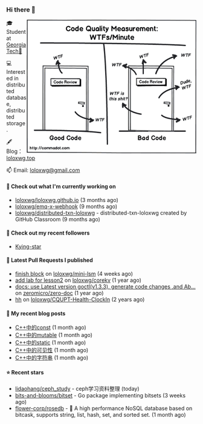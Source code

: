 ### Hi there 👋

<img align="right" src="https://raw.githubusercontent.com/loloxwg/loloxwg/master/assets/WTFs-per-minute.png" width="450">
 
🎓 Student at [Georgia Tech🐝](https://www.gatech.edu/)

💻 Interested in distributed database, distributed storage.

🖋 Blog：[loloxwg.top](https://loloxwg.top)



📫 Email: [loloxwg@gmail.com](mailto:loloxwg@gmail.com)



#### 👷 Check out what I'm currently working on

- [loloxwg/loloxwg.github.io](https://github.com/loloxwg/loloxwg.github.io) (3 months ago)
- [loloxwg/emq-x-webhook](https://github.com/loloxwg/emq-x-webhook) (9 months ago)
- [loloxwg/distributed-txn-loloxwg](https://github.com/loloxwg/distributed-txn-loloxwg) - distributed-txn-loloxwg created by GitHub Classroom (9 months ago)

#### 👯 Check out my recent followers

- [Kying-star](https://github.com/Kying-star)

#### 🔨 Latest Pull Requests I published

- [finish block](https://github.com/loloxwg/mini-lsm/pull/1) on [loloxwg/mini-lsm](https://github.com/loloxwg/mini-lsm) (4 weeks ago)
- [add lab for lesson2](https://github.com/loloxwg/corekv/pull/1) on [loloxwg/corekv](https://github.com/loloxwg/corekv) (1 year ago)
- [docs: use Latest version goctl(v1.3.3), generate code changes ,and Ab…](https://github.com/zeromicro/zero-doc/pull/121) on [zeromicro/zero-doc](https://github.com/zeromicro/zero-doc) (1 year ago)
- [hh](https://github.com/loloxwg/CQUPT-Health-ClockIn/pull/1) on [loloxwg/CQUPT-Health-ClockIn](https://github.com/loloxwg/CQUPT-Health-ClockIn) (2 years ago)

#### 📜 My recent blog posts

- [C&#43;&#43;中的const](https://loloxwg.top/post/cpp/cpp-0cfaab30bd8344c6aa29a581cb2d8ccf/c&#43;&#43;%E4%B8%AD%E7%9A%84const-f78cd58e7f3c44adac55620e8d3efa13/) (1 month ago)
- [C&#43;&#43;中的mutable](https://loloxwg.top/post/cpp/cpp-0cfaab30bd8344c6aa29a581cb2d8ccf/c&#43;&#43;%E4%B8%AD%E7%9A%84mutable-0edc2ed4eb114446ae9c96b81a74de74/) (1 month ago)
- [C&#43;&#43;中的static](https://loloxwg.top/post/cpp/cpp-0cfaab30bd8344c6aa29a581cb2d8ccf/c&#43;&#43;%E4%B8%AD%E7%9A%84static-eb2478cbe8134fcf9c35f28028be93c5/) (1 month ago)
- [C&#43;&#43;中的可见性](https://loloxwg.top/post/cpp/cpp-0cfaab30bd8344c6aa29a581cb2d8ccf/c&#43;&#43;%E4%B8%AD%E7%9A%84%E5%8F%AF%E8%A7%81%E6%80%A7-0ae232d21aa34b14aacc7c41515ef775/) (1 month ago)
- [C&#43;&#43;中的字符串](https://loloxwg.top/post/cpp/cpp-0cfaab30bd8344c6aa29a581cb2d8ccf/c&#43;&#43;%E4%B8%AD%E7%9A%84%E5%AD%97%E7%AC%A6%E4%B8%B2-c1aea693e5cc47d8a53110577af87660/) (1 month ago)

#### ⭐ Recent stars

- [lidaohang/ceph_study](https://github.com/lidaohang/ceph_study) - ceph学习资料整理 (today)
- [bits-and-blooms/bitset](https://github.com/bits-and-blooms/bitset) - Go package implementing bitsets (3 weeks ago)
- [flower-corp/rosedb](https://github.com/flower-corp/rosedb) - 🚀 A high performance NoSQL database based on bitcask, supports string, list, hash, set, and sorted set. (1 month ago)

